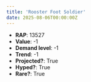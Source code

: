 ```yaml
---
title: 'Rooster Foot Soldier'
date: 2025-08-06T00:00:00Z
---
```

- **RAP**: 13527
- **Value**: -1
- **Demand level**: -1
- **Trend**: -1
- **Projected?**: True
- **Hyped?**: True
- **Rare?**: True
